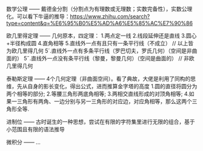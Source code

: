 数学公理 —— 戴德金分割（分割点为有理数或无理数；实数完备性），实数公理化。可以看下牛逼的推导：https://www.zhihu.com/search?type=content&q=%E6%95%B0%E5%AD%A6%E5%85%AC%E7%90%86

欧几里得定理 —— 几何原本，四定理：
    1.两点定一线
    2.线段延伸还是直线
    3.圆心+半径构成圆
    4.直角相等
    5.直线外一点有且只有一条平行线（不成立）
    // 以上皆为欧几里得几何
    5´.直线外一点有多条平行线（罗巴切夫，罗氏几何）（空间是非曲面的）
    5˝.直线外一点没有条平行线（黎曼，黎曼几何）（空间是曲面的）
    // 非欧几里得几何 
    
泰勒斯定理 —— 4个几何定理（非曲面空间）。看了典故，大佬是利用了同构的思维，先从自身的影长变化，得出公式，进而推算金字塔的高度
1.圆的直径将圆分为两个相等的部分;
2.等腰三角形两底角相等;
3.两相交直线形成的对顶角相等;
4.如果一三角形有两角、一边分别与另一三角形的对应边，对应角相等，那么这两个三角形全等.

进制位 —— 古时诞生的一种思想，尝试在有限的字符集里进行无限的组合，基于小范围且有限的语法推导

微积分 —— ...
